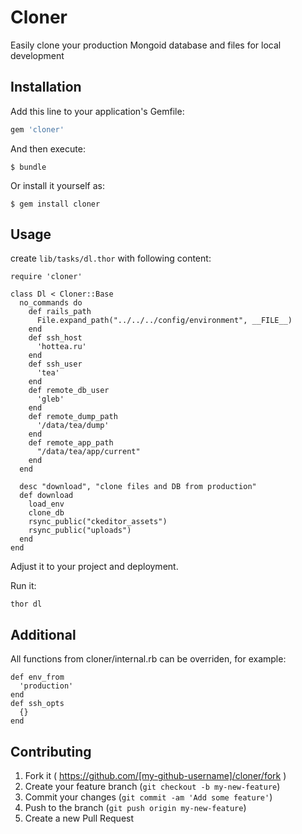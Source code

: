 # Cloner

Easily clone your production Mongoid database and files for local development

## Installation

Add this line to your application's Gemfile:

```ruby
gem 'cloner'
```

And then execute:

    $ bundle

Or install it yourself as:

    $ gem install cloner

## Usage

create ```lib/tasks/dl.thor``` with following content:

    require 'cloner'

    class Dl < Cloner::Base
      no_commands do
        def rails_path
          File.expand_path("../../../config/environment", __FILE__)
        end
        def ssh_host
          'hottea.ru'
        end
        def ssh_user
          'tea'
        end
        def remote_db_user
          'gleb'
        end
        def remote_dump_path
          '/data/tea/dump'
        end
        def remote_app_path
          "/data/tea/app/current"
        end
      end

      desc "download", "clone files and DB from production"
      def download
        load_env
        clone_db
        rsync_public("ckeditor_assets")
        rsync_public("uploads")
      end
    end

Adjust it to your project and deployment.

Run it:

    thor dl

## Additional

All functions from cloner/internal.rb can be overriden, for example:

    def env_from
      'production'
    end
    def ssh_opts
      {}
    end

## Contributing

1. Fork it ( https://github.com/[my-github-username]/cloner/fork )
2. Create your feature branch (`git checkout -b my-new-feature`)
3. Commit your changes (`git commit -am 'Add some feature'`)
4. Push to the branch (`git push origin my-new-feature`)
5. Create a new Pull Request
